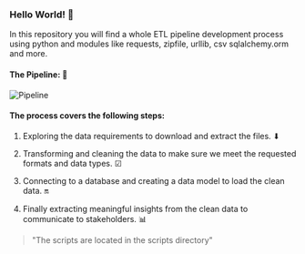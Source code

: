 ### Hello World! 🧰

In this repository you will find a whole ETL pipeline development process using python and modules like requests, zipfile, urllib, csv sqlalchemy.orm and more.


#### The Pipeline: 🔧


![Pipeline](http://drive.google.com/uc?export=view&id=1Uf_u5iYLVTWrCKGld3T5M_DTpa41tQnX)

#### The process covers the following steps:

1) Exploring the data requirements to download and extract the files. ⬇

2) Transforming and cleaning the data to make sure we meet the requested formats and data types. ☑

3) Connecting to a database and creating a data model to load the clean data. 🔛

4) Finally extracting meaningful insights from the clean data to communicate to stakeholders. 📊

>"The scripts are located in the scripts directory"
